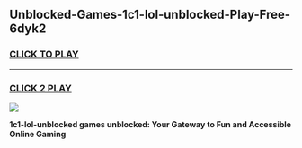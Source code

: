 
## Unblocked-Games-1c1-lol-unblocked-Play-Free-6dyk2
<h3>
<a href="https://premium76.site?title=1c1-lol-unblocked&ref=18A1">CLICK TO PLAY</a></h3>
<hr>

<h3>
<a href="https://premium76.site?title=1c1-lol-unblocked&ref=18A1">CLICK 2 PLAY</a>
  
</h3>

<a href="https://premium76.site?title=1c1-lol-unblocked&ref=18A1"><img src="https://clearcache.store/games.png"></a>


**1c1-lol-unblocked games unblocked: Your Gateway to Fun and Accessible Online Gaming**
